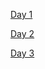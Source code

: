 [Day 1](https://transcripts.gotomeeting.com/#/s/d246bf5af11b54cdbee65f5f1fa2372617c157522c2786c9ed603acdc9470d43)

[Day 2](https://transcripts.gotomeeting.com/#/s/4df3fdd0b9cdecba13e5d334c9a1507c7ca75d5504442baeed79417d60db1397)

[Day 3](https://transcripts.gotomeeting.com/#/s/f4c05e8ce016f6c04c59bee12a1712e1a995c4914fb8a67069b5322998c79f6b)

